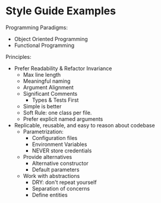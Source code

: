 # Style Guide Examples


Programming Paradigms:
* Object Oriented Programming
* Functional Programming

Principles:
* Prefer Readability & Refactor Invariance
    * Max line length
    * Meaningful naming
    * Argument Alignment
    * Significant Comments
        * Types & Tests First
    * Simple is better
    * Soft Rule: one class per file.
    * Prefer explicit named arguments
* Replicable, reusable, and easy to reason about codebase
    * Parametrization:
        * Configuration files
        * Environment Variables
        * NEVER store credentials
    * Provide alternatives
        * Alternative constructor
        * Default parameters
    * Work with abstractions
        * DRY: don't repeat yourself
        * Separation of concerns
        * Define entities

